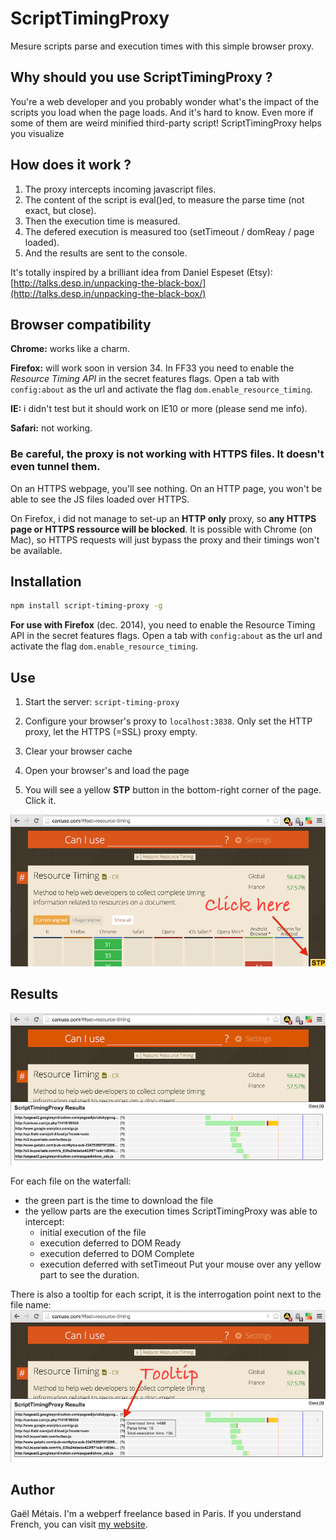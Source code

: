 # ScriptTimingProxy

Mesure scripts parse and execution times with this simple browser proxy.


## Why should you use ScriptTimingProxy ?

You're a web developer and you probably wonder what's the impact of the scripts you load when the page loads. 
And it's hard to know. Even more if some of them are weird minified third-party script!
ScriptTimingProxy helps you visualize 


## How does it work ?

1. The proxy intercepts incoming javascript files.
2. The content of the script is eval()ed, to measure the parse time (not exact, but close).
3. Then the execution time is measured.
4. The defered execution is measured too (setTimeout / domReay / page loaded).
5. And the results are sent to the console.

It's totally inspired by a brilliant idea from Daniel Espeset (Etsy): [http://talks.desp.in/unpacking-the-black-box/](http://talks.desp.in/unpacking-the-black-box/)


## Browser compatibility

**Chrome:** works like a charm.

**Firefox:** will work soon in version 34. In FF33 you need to enable the *Resource Timing API* in the secret features flags. Open a tab with `config:about` as the url and activate the flag `dom.enable_resource_timing`.

**IE:** i didn't test but it should work on IE10 or more (please send me info).

**Safari:** not working.



### Be careful, the proxy is not working with HTTPS files. It doesn't even tunnel them.

On an HTTPS webpage, you'll see nothing. On an HTTP page, you won't be able to see the JS files loaded over HTTPS.

On Firefox, i did not manage to set-up an **HTTP only** proxy, so **any HTTPS page or HTTPS ressource will be blocked**.
It is possible with Chrome (on Mac), so HTTPS requests will just bypass the proxy and their timings won't be available.



## Installation

```bash
npm install script-timing-proxy -g
```

**For use with Firefox** (dec. 2014), you need to enable the Resource Timing API in the secret features flags. Open a tab with `config:about` as the url and activate the flag `dom.enable_resource_timing`.


## Use

1. Start the server: `script-timing-proxy`

2. Configure your browser's proxy to `localhost:3838`. Only set the HTTP proxy, let the HTTPS (=SSL) proxy empty.

3. Clear your browser cache

4. Open your browser's and load the page

5. You will see a yellow **STP** button in the bottom-right corner of the page. Click it.

![screenshot](doc/button.png)


## Results

![screenshot](doc/results.png)

For each file on the waterfall:
- the green part is the time to download the file
- the yellow parts are the execution times ScriptTimingProxy was able to intercept:
  - initial execution of the file
  - execution deferred to DOM Ready
  - execution deferred to DOM Complete
  - execution deferred with setTimeout
Put your mouse over any yellow part to see the duration.

There is also a tooltip for each script, it is the interrogation point next to the file name:
![screenshot](doc/info.png)


## Author
Gaël Métais. I'm a webperf freelance based in Paris. If you understand French, you can visit [my website](http://www.gaelmetais.com).
